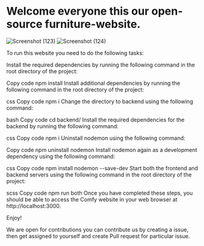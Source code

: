 ﻿# Welcome everyone this our open-source furniture-website.
![Screenshot (123)](https://user-images.githubusercontent.com/108757431/223523858-1d5ababb-e6fc-49b5-9c73-5c640309310f.png)
![Screenshot (124)](https://user-images.githubusercontent.com/108757431/223523951-10998606-12ee-4c49-8aab-a6797a788db1.png)

To run this website you need to do the following tasks:

Install the required dependencies by running the following command in the root directory of the project:

Copy code
npm install
Install additional dependencies by running the following command in the root directory of the project:

css
Copy code
npm i
Change the directory to backend using the following command:

bash
Copy code
cd backend/
Install the required dependencies for the backend by running the following command:

css
Copy code
npm i
Uninstall nodemon using the following command:

Copy code
npm uninstall nodemon
Install nodemon again as a development dependency using the following command:

css
Copy code
npm install nodemon --save-dev
Start both the frontend and backend servers using the following command in the root directory of the project:

scss
Copy code
npm run both
Once you have completed these steps, you should be able to access the Comfy website in your web browser at http://localhost:3000.

Enjoy!



We are open for contributions you can contribute us by creating a issue, then get assigned  to yourself and create Pull request for particular issue.
